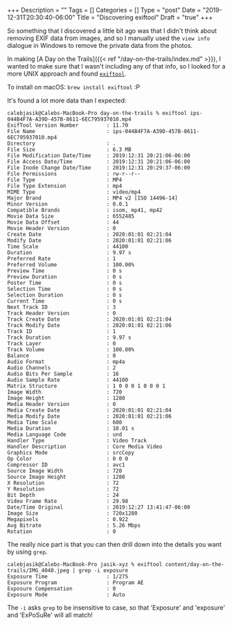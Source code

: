 +++
Description = ""
Tags = []
Categories = []
Type = "post"
Date = "2019-12-31T20:30:40-06:00"
Title = "Discovering exiftool"
Draft = "true"
+++

So something that I discovered a little bit ago was that I didn't think about removing EXIF data from images, and so I manually used the `view info` dialogue in Windows to remove the private data from the photos. 

In making [A Day on the Trails]({{< ref "/day-on-the-trails/index.md" >}}), I wanted to make sure that I wasn't including any of that info, so I looked for a more UNIX approach and found [`exiftool`](https://exiftool.org/). 

To install on macOS: `brew install exiftool` :P

It's found a lot more data than I expected:

```
calebjasik@Calebs-MacBook-Pro day-on-the-trails % exiftool ips-044B4F7A-A39D-457B-8611-6EC795937010.mp4 
ExifTool Version Number         : 11.70
File Name                       : ips-044B4F7A-A39D-457B-8611-6EC795937010.mp4
Directory                       : .
File Size                       : 6.3 MB
File Modification Date/Time     : 2019:12:31 20:21:06-06:00
File Access Date/Time           : 2019:12:31 20:21:06-06:00
File Inode Change Date/Time     : 2019:12:31 20:29:37-06:00
File Permissions                : rw-r--r--
File Type                       : MP4
File Type Extension             : mp4
MIME Type                       : video/mp4
Major Brand                     : MP4 v2 [ISO 14496-14]
Minor Version                   : 0.0.1
Compatible Brands               : isom, mp41, mp42
Movie Data Size                 : 6552485
Movie Data Offset               : 44
Movie Header Version            : 0
Create Date                     : 2020:01:01 02:21:04
Modify Date                     : 2020:01:01 02:21:06
Time Scale                      : 44100
Duration                        : 9.97 s
Preferred Rate                  : 1
Preferred Volume                : 100.00%
Preview Time                    : 0 s
Preview Duration                : 0 s
Poster Time                     : 0 s
Selection Time                  : 0 s
Selection Duration              : 0 s
Current Time                    : 0 s
Next Track ID                   : 3
Track Header Version            : 0
Track Create Date               : 2020:01:01 02:21:04
Track Modify Date               : 2020:01:01 02:21:06
Track ID                        : 1
Track Duration                  : 9.97 s
Track Layer                     : 0
Track Volume                    : 100.00%
Balance                         : 0
Audio Format                    : mp4a
Audio Channels                  : 2
Audio Bits Per Sample           : 16
Audio Sample Rate               : 44100
Matrix Structure                : 1 0 0 0 1 0 0 0 1
Image Width                     : 720
Image Height                    : 1280
Media Header Version            : 0
Media Create Date               : 2020:01:01 02:21:04
Media Modify Date               : 2020:01:01 02:21:06
Media Time Scale                : 600
Media Duration                  : 10.01 s
Media Language Code             : und
Handler Type                    : Video Track
Handler Description             : Core Media Video
Graphics Mode                   : srcCopy
Op Color                        : 0 0 0
Compressor ID                   : avc1
Source Image Width              : 720
Source Image Height             : 1280
X Resolution                    : 72
Y Resolution                    : 72
Bit Depth                       : 24
Video Frame Rate                : 29.98
Date/Time Original              : 2019:12:27 13:41:47-06:00
Image Size                      : 720x1280
Megapixels                      : 0.922
Avg Bitrate                     : 5.26 Mbps
Rotation                        : 0
```

The really nice part is that you can then drill down into the details you want by using `grep`.

```
calebjasik@Calebs-MacBook-Pro jasik-xyz % exiftool content/day-on-the-trails/IMG_4040.jpeg | grep -i exposure
Exposure Time                   : 1/275
Exposure Program                : Program AE
Exposure Compensation           : 0
Exposure Mode                   : Auto
```

The `-i` asks `grep` to be insensitive to case, so that 'Exposure' and 'exposure' and 'ExPoSuRe' will all match!